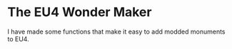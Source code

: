 # The EU4 Wonder Maker

I have made some functions that make it easy to add modded monuments to EU4.
